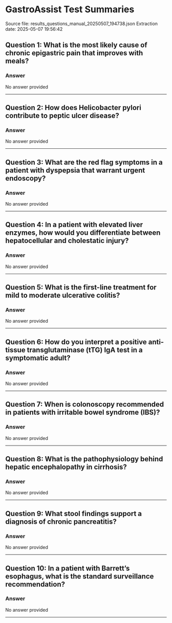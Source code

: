 # GastroAssist Test Summaries

Source file: results_questions_manual_20250507_194738.json
Extraction date: 2025-05-07 19:56:42

## Question 1: What is the most likely cause of chronic epigastric pain that improves with meals?

### Answer

No answer provided


---

## Question 2: How does Helicobacter pylori contribute to peptic ulcer disease?

### Answer

No answer provided


---

## Question 3: What are the red flag symptoms in a patient with dyspepsia that warrant urgent endoscopy?

### Answer

No answer provided


---

## Question 4: In a patient with elevated liver enzymes, how would you differentiate between hepatocellular and cholestatic injury?

### Answer

No answer provided


---

## Question 5: What is the first-line treatment for mild to moderate ulcerative colitis?

### Answer

No answer provided


---

## Question 6: How do you interpret a positive anti-tissue transglutaminase (tTG) IgA test in a symptomatic adult?

### Answer

No answer provided


---

## Question 7: When is colonoscopy recommended in patients with irritable bowel syndrome (IBS)?

### Answer

No answer provided


---

## Question 8: What is the pathophysiology behind hepatic encephalopathy in cirrhosis?

### Answer

No answer provided


---

## Question 9: What stool findings support a diagnosis of chronic pancreatitis?

### Answer

No answer provided


---

## Question 10: In a patient with Barrett’s esophagus, what is the standard surveillance recommendation?

### Answer

No answer provided


---

